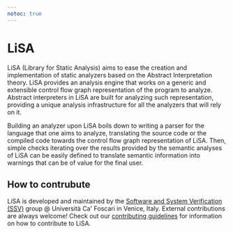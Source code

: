 ```yaml
---
notoc: true
---
```


# LiSA

LiSA (Library for Static Analysis) aims to ease the creation and implementation of static analyzers based on the Abstract Interpretation theory.
LiSA provides an analysis engine that works on a generic and extensible control flow graph representation of the program to analyze. Abstract interpreters in LiSA are built 
for analyzing such representation, providing a unique analysis infrastructure for all the analyzers that will rely on it.

Building an analyzer upon LiSA boils down to writing a parser for the language that one aims to analyze, translating the source code or the compiled code towards 
the control flow graph representation of LiSA. Then, simple checks iterating over the results provided by the semantic analyses of LiSA can be easily defined to translate 
semantic information into warnings that can be of value for the final user. 

## How to contrubute

LiSA is developed and maintained by the [Software and System Verification (SSV)](https://ssv.dais.unive.it/) group @ Università Ca' Foscari in Venice, Italy. External contributions are always welcome! Check out our [contributing guidelines](https://github.com/UniVE-SSV/lisa/blob/master/CONTRIBUTING.md) for information on how to contribute to LiSA.
